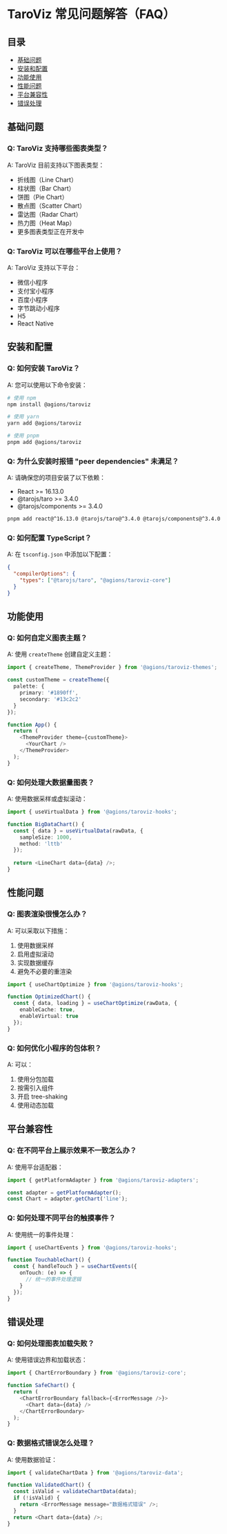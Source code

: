 # TaroViz 常见问题解答（FAQ）

## 目录

- [基础问题](#基础问题)
- [安装和配置](#安装和配置)
- [功能使用](#功能使用)
- [性能问题](#性能问题)
- [平台兼容性](#平台兼容性)
- [错误处理](#错误处理)

## 基础问题

### Q: TaroViz 支持哪些图表类型？

A: TaroViz 目前支持以下图表类型：

- 折线图（Line Chart）
- 柱状图（Bar Chart）
- 饼图（Pie Chart）
- 散点图（Scatter Chart）
- 雷达图（Radar Chart）
- 热力图（Heat Map）
- 更多图表类型正在开发中

### Q: TaroViz 可以在哪些平台上使用？

A: TaroViz 支持以下平台：

- 微信小程序
- 支付宝小程序
- 百度小程序
- 字节跳动小程序
- H5
- React Native

## 安装和配置

### Q: 如何安装 TaroViz？

A: 您可以使用以下命令安装：

```bash
# 使用 npm
npm install @agions/taroviz

# 使用 yarn
yarn add @agions/taroviz

# 使用 pnpm
pnpm add @agions/taroviz
```

### Q: 为什么安装时报错 "peer dependencies" 未满足？

A: 请确保您的项目安装了以下依赖：

- React >= 16.13.0
- @tarojs/taro >= 3.4.0
- @tarojs/components >= 3.4.0

```bash
pnpm add react@^16.13.0 @tarojs/taro@^3.4.0 @tarojs/components@^3.4.0
```

### Q: 如何配置 TypeScript？

A: 在 `tsconfig.json` 中添加以下配置：

```json
{
  "compilerOptions": {
    "types": ["@tarojs/taro", "@agions/taroviz-core"]
  }
}
```

## 功能使用

### Q: 如何自定义图表主题？

A: 使用 `createTheme` 创建自定义主题：

```typescript
import { createTheme, ThemeProvider } from '@agions/taroviz-themes';

const customTheme = createTheme({
  palette: {
    primary: '#1890ff',
    secondary: '#13c2c2'
  }
});

function App() {
  return (
    <ThemeProvider theme={customTheme}>
      <YourChart />
    </ThemeProvider>
  );
}
```

### Q: 如何处理大数据量图表？

A: 使用数据采样或虚拟滚动：

```typescript
import { useVirtualData } from '@agions/taroviz-hooks';

function BigDataChart() {
  const { data } = useVirtualData(rawData, {
    sampleSize: 1000,
    method: 'lttb'
  });
  
  return <LineChart data={data} />;
}
```

## 性能问题

### Q: 图表渲染很慢怎么办？

A: 可以采取以下措施：

1. 使用数据采样
2. 启用虚拟滚动
3. 实现数据缓存
4. 避免不必要的重渲染

```typescript
import { useChartOptimize } from '@agions/taroviz-hooks';

function OptimizedChart() {
  const { data, loading } = useChartOptimize(rawData, {
    enableCache: true,
    enableVirtual: true
  });
}
```

### Q: 如何优化小程序的包体积？

A: 可以：

1. 使用分包加载
2. 按需引入组件
3. 开启 tree-shaking
4. 使用动态加载

## 平台兼容性

### Q: 在不同平台上展示效果不一致怎么办？

A: 使用平台适配器：

```typescript
import { getPlatformAdapter } from '@agions/taroviz-adapters';

const adapter = getPlatformAdapter();
const Chart = adapter.getChart('line');
```

### Q: 如何处理不同平台的触摸事件？

A: 使用统一的事件处理：

```typescript
import { useChartEvents } from '@agions/taroviz-hooks';

function TouchableChart() {
  const { handleTouch } = useChartEvents({
    onTouch: (e) => {
      // 统一的事件处理逻辑
    }
  });
}
```

## 错误处理

### Q: 如何处理图表加载失败？

A: 使用错误边界和加载状态：

```typescript
import { ChartErrorBoundary } from '@agions/taroviz-core';

function SafeChart() {
  return (
    <ChartErrorBoundary fallback={<ErrorMessage />}>
      <Chart data={data} />
    </ChartErrorBoundary>
  );
}
```

### Q: 数据格式错误怎么处理？

A: 使用数据验证：

```typescript
import { validateChartData } from '@agions/taroviz-data';

function ValidatedChart() {
  const isValid = validateChartData(data);
  if (!isValid) {
    return <ErrorMessage message="数据格式错误" />;
  }
  return <Chart data={data} />;
}
```